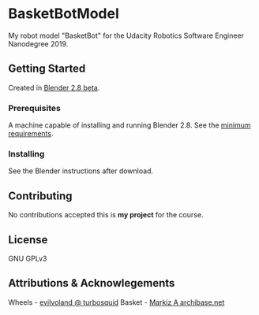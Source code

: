 # BasketBotModel
My robot model "BasketBot" for the Udacity Robotics Software Engineer Nanodegree 2019.

## Getting Started
Created in [Blender 2.8 beta](https://builder.blender.org/download/).

### Prerequisites
A machine capable of installing and running Blender 2.8. See the [minimum requirements](https://www.blender.org/download/requirements/).

### Installing
See the Blender instructions after download. 

## Contributing
No contributions accepted this is **my project** for the course.

## License
GNU GPLv3

## Attributions & Acknowlegements
Wheels - [evilvoland @ turbosquid](https://www.turbosquid.com/FullPreview/Index.cfm/ID/1082917)
Basket - [Markiz A archibase.net](https://archibaseplanet.com/download/56c03ecd.html)